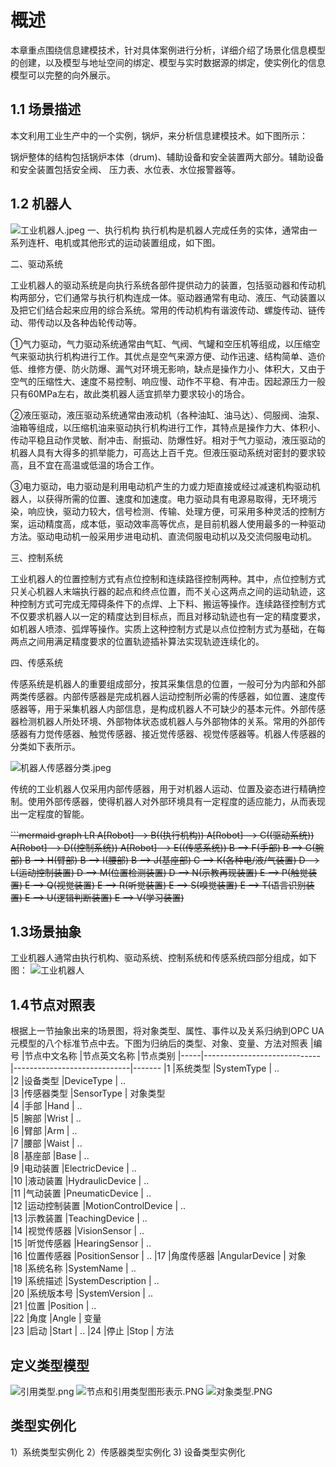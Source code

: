 # 概述
本章重点围绕信息建模技术，针对具体案例进行分析，详细介绍了场景化信息模型的创建，以及模型与地址空间的绑定、模型与实时数据源的绑定，使实例化的信息模型可以完整的向外展示。

## 1.1 场景描述
本文利用工业生产中的一个实例，锅炉，来分析信息建模技术。如下图所示：

锅炉整体的结构包括锅炉本体（drum)、辅助设备和安全装置两大部分。辅助设备和安全装置包括安全阀、
压力表、水位表、水位报警器等。
## 1.2 机器人

![工业机器人.jpeg](https://i.loli.net/2020/04/04/KezSEiOVowUXMtd.jpg)
 一、执行机构
执行机构是机器人完成任务的实体，通常由一系列连杆、电机或其他形式的运动装置组成，如下图。

二、驱动系统

工业机器人的驱动系统是向执行系统各部件提供动力的装置，包括驱动器和传动机构两部分，它们通常与执行机构连成一体。驱动器通常有电动、液压、气动装置以及把它们结合起来应用的综合系统。常用的传动机构有谐波传动、螺旋传动、链传动、带传动以及各种齿轮传动等。

①气力驱动，气力驱动系统通常由气缸、气阀、气罐和空压机等组成，以压缩空气来驱动执行机构进行工作。其优点是空气来源方便、动作迅速、结构简单、造价低、维修方便、防火防爆、漏气对环境无影响，缺点是操作力小、体积大，又由于空气的压缩性大、速度不易控制、响应慢、动作不平稳、有冲击。因起源压力一般只有60MPa左右，故此类机器人适宜抓举力要求较小的场合。

②液压驱动，液压驱动系统通常由液动机（各种油缸、油马达）、伺服阀、油泵、油箱等组成，以压缩机油来驱动执行机构进行工作，其特点是操作力大、体积小、传动平稳且动作灵敏、耐冲击、耐振动、防爆性好。相对于气力驱动，液压驱动的机器人具有大得多的抓举能力，可高达上百千克。但液压驱动系统对密封的要求较高，且不宜在高温或低温的场合工作。

③电力驱动，电力驱动是利用电动机产生的力或力矩直接或经过减速机构驱动机器人，以获得所需的位置、速度和加速度。电力驱动具有电源易取得，无环境污染，响应快，驱动力较大，信号检测、传输、处理方便，可采用多种灵活的控制方案，运动精度高，成本低，驱动效率高等优点，是目前机器人使用最多的一种驱动方法。驱动电动机一般采用步进电动机、直流伺服电动机以及交流伺服电动机。

三、控制系统

工业机器人的位置控制方式有点位控制和连续路径控制两种。其中，点位控制方式只关心机器人末端执行器的起点和终点位置，而不关心这两点之间的运动轨迹，这种控制方式可完成无障碍条件下的点焊、上下料、搬运等操作。连续路径控制方式不仅要求机器人以一定的精度达到目标点，而且对移动轨迹也有一定的精度要求，如机器人喷漆、弧焊等操作。实质上这种控制方式是以点位控制方式为基础，在每两点之间用满足精度要求的位置轨迹插补算法实现轨迹连续化的。

四、传感系统

传感系统是机器人的重要组成部分，按其采集信息的位置，一般可分为内部和外部两类传感器。内部传感器是完成机器人运动控制所必需的传感器，如位置、速度传感器等，用于采集机器人内部信息，是构成机器人不可缺少的基本元件。外部传感器检测机器人所处环境、外部物体状态或机器人与外部物体的关系。常用的外部传感器有力觉传感器、触觉传感器、接近觉传感器、视觉传感器等。机器人传感器的分类如下表所示。

![机器人传感器分类.jpeg](https://i.loli.net/2020/04/04/sZznE3c45erNxS2.jpg)

传统的工业机器人仅采用内部传感器，用于对机器人运动、位置及姿态进行精确控制。使用外部传感器，使得机器人对外部环境具有一定程度的适应能力，从而表现出一定程度的智能。

~~```mermaid
graph LR
A[Robot] --> B((执行机构))
A[Robot] --> C((驱动系统))
A[Robot] --> D((控制系统))
A[Robot] --> E((传感系统))
B --> F(手部)
B --> G(腕部)
B --> H(臂部)
B --> I(腰部)
B --> J(基座部)
C --> K(各种电/液/气装置)
D --> L(运动控制装置)
D --> M(位置检测装置)
D --> N(示教再现装置)
E --> P(触觉装置)
E --> Q(视觉装置)
E --> R(听觉装置)
E --> S(嗅觉装置)
E --> T(语言识别装置)
E --> U(逻辑判断装置)
E --> V(学习装置)~~
## 1.3场景抽象
工业机器人通常由执行机构、驱动系统、控制系统和传感系统四部分组成，如下图：
![工业机器人](https://i.loli.net/2020/04/19/GkoHFus91IlWE3i.png)
## 1.4节点对照表
根据上一节抽象出来的场景图，将对象类型、属性、事件以及关系归纳到OPC UA元模型的八个标准节点中去。下图为归纳后的类型、对象、变量、方法对照表
|编号  |节点中文名称                  |节点英文名称                  |节点类别
|-----|-----------------------------|-----------------------------|-------
|1    |系统类型            			|SystemType            		  | ..      
|2    |设备类型           			|DeviceType            		  | ..  
|3    |传感器类型				 	    |SensorType					  | 对象类型    
|4    |手部				 			|Hand						  |  ..     
|5    |腕部				 			|Wrist						  |  ..   
|6    |臂部							|Arm						  |  ..     
|7    |腰部							|Waist						  |  ..     
|8    |基座部						|Base						  |  ..     
|9    |电动装置				  		|ElectricDevice				  |  ..     
|10    |液动装置					  	|HydraulicDevice			  |  ..     
|11    |气动装置					  	|PneumaticDevice			  |  ..     
|12    |运动控制装置					|MotionControlDevice		  |  ..        
|13    |示教装置					  	|TeachingDevice				  |  ..          
|14    |视觉传感器					|VisionSensor			      |  ..     
|15    |听觉传感器					|HearingSensor			      |  ..  
|16    |位置传感器					|PositionSensor				  |  .. 
|17    |角度传感器					|AngularDevice				  |  对象              
|18    |系统名称						|SystemName					  |  ..  
|19    |系统描述						|SystemDescription			  |  ..  
|20    |系统版本号					|SystemVersion				  |  ..  
|21    |位置						  	|Position					  |  ..  
|22    |角度						  	|Angle						  |  变量   
|23    |启动					  		|Start						  |  .. 
|24    |停止					  		|Stop						  |  方法
## 定义类型模型
![引用类型.png](https://i.loli.net/2020/04/18/UYnLEjirJSbZsf7.png)
![节点和引用类型图形表示.PNG](https://i.loli.net/2020/04/19/wxk3M5uQlNoarAj.png)
![对象类型.PNG](https://i.loli.net/2020/04/19/FdI3cDsWnbhEVfe.png)
## 类型实例化
1）系统类型实例化
2）传感器类型实例化
3)   设备类型实例化
<!--stackedit_data:
eyJoaXN0b3J5IjpbLTc5Njg2NTI4NSwxODE3ODQwMjAzLDEyMj
g4MjQ0MTMsODQ5NDcxNTYwLC0xNDIzMzE5NDU2LC05MjI4MTM3
OTMsMTQ2NjE2Njc3MSwyMTQ1NTc3MjAyLDE1NTgxMDE0NCwyMD
U2NDU1NjU2LDUzMjU2MjgxMywxNDUyNzc1MTAxLDM3NjEzNzk5
NSwtMzQyMTQ3MjU5LDg2MjgwODk1MiwtNDE5MzY5NjgyLC0xMT
c2NjQwMzQ2LC0xNjE0NTAyNjUsLTg5MjEzNDc0OCwtMTQyMzIw
NzQwM119
-->